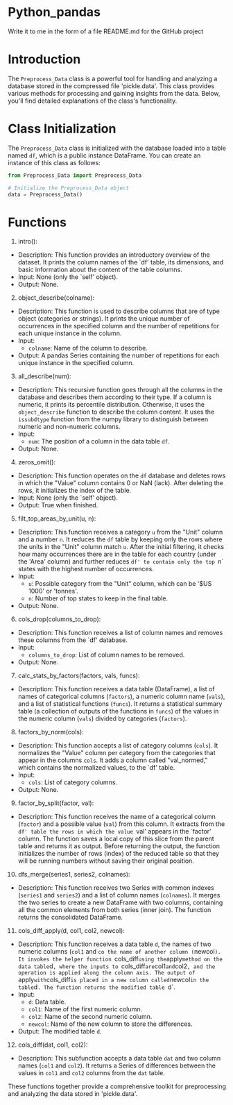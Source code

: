 # Python_pandas
Write it to me in the form of a file
README.md for the GitHub project

# Introduction
The `Preprocess_Data` class is a powerful tool for handling and analyzing a database stored in the compressed file 'pickle.data'. This class provides various methods for processing and gaining insights from the data. Below, you'll find detailed explanations of the class's functionality.

# Class Initialization
The `Preprocess_Data` class is initialized with the database loaded into a table named `df`, which is a public instance DataFrame. You can create an instance of this class as follows:

```python
from Preprocess_Data import Preprocess_Data

# Initialize the Preprocess_Data object
data = Preprocess_Data()
```

# Functions

 1. intro():
- Description: This function provides an introductory overview of the dataset. It prints the column names of the `df' table, its dimensions, and basic information about the content of the table columns.
- Input: None (only the `self' object).
- Output: None.

 2. object_describe(colname):
- Description: This function is used to describe columns that are of type object (categories or strings). It prints the unique number of occurrences in the specified column and the number of repetitions for each unique instance in the column.
- Input:
   - `colname`: Name of the column to describe.
- Output: A pandas Series containing the number of repetitions for each unique instance in the specified column.

3. all_describe(num):
- Description: This recursive function goes through all the columns in the database and describes them according to their type. If a column is numeric, it prints its percentile distribution. Otherwise, it uses the `object_describe` function to describe the column content. It uses the `issubdtype` function from the numpy library to distinguish between numeric and non-numeric columns.
- Input:
   - `num`: The position of a column in the data table `df`.
- Output: None.

4. zeros_omit():
- Description: This function operates on the `df` database and deletes rows in which the "Value" column contains 0 or NaN (lack). After deleting the rows, it initializes the index of the table.
- Input: None (only the `self' object).
- Output: True when finished.

5. filt_top_areas_by_unit(u, n):
- Description: This function receives a category `u` from the "Unit" column and a number `n`. It reduces the `df` table by keeping only the rows where the units in the "Unit" column match `u`. After the initial filtering, it checks how many occurrences there are in the table for each country (under the 'Area' column) and further reduces `df' to contain only the top `n` states with the highest number of occurrences.
- Input:
   - `u`: Possible category from the "Unit" column, which can be '$US 1000' or 'tonnes'.
   - `n`: Number of top states to keep in the final table.
- Output: None.

6. cols_drop(columns_to_drop):
- Description: This function receives a list of column names and removes these columns from the `df' database.
- Input:
   - `columns_to_drop`: List of column names to be removed.
- Output: None.

7. calc_stats_by_factors(factors, vals, funcs):
- Description: This function receives a data table (DataFrame), a list of names of categorical columns (`factors`), a numeric column name (`vals`), and a list of statistical functions (`funcs`). It returns a statistical summary table (a collection of outputs of the functions in `funcs`) of the values in the numeric column (`vals`) divided by categories (`factors`).

8. factors_by_norm(cols):
- Description: This function accepts a list of category columns (`cols`). It normalizes the "Value" column per category from the categories that appear in the columns `cols`. It adds a column called "val_normed," which contains the normalized values, to the `df' table.
- Input:
   - `cols`: List of category columns.
- Output: None.

9. factor_by_split(factor, val):
- Description: This function receives the name of a categorical column (`factor`) and a possible value (`val`) from this column. It extracts from the `df' table the rows in which the value `val' appears in the `factor' column. The function saves a local copy of this slice from the parent table and returns it as output. Before returning the output, the function initializes the number of rows (index) of the reduced table so that they will be running numbers without saving their original position.

10. dfs_merge(series1, series2, colnames):
- Description: This function receives two Series with common indexes (`series1` and `series2`) and a list of column names (`colnames`). It merges the two series to create a new DataFrame with two columns, containing all the common elements from both series (inner join). The function returns the consolidated DataFrame.

11. cols_diff_apply(d, col1, col2, newcol):
- Description: This function receives a data table `d`, the names of two numeric columns (`col1` and `co the name of another column (`newcol`). It invokes the helper function `cols_diff` using the `apply` method on the data table `d`, where the inputs to `cols_diff` are `col1` and `col2`, and the operation is applied along the column axis. The output of `apply` with `cols_diff` is placed in a new column called `newcol` in the table `d`. The function returns the modified table `d`.
- Input:
  - `d`: Data table.
  - `col1`: Name of the first numeric column.
  - `col2`: Name of the second numeric column.
  - `newcol`: Name of the new column to store the differences.
- Output: The modified table `d`.

12. cols_diff(dat, col1, col2):
- Description: This subfunction accepts a data table `dat` and two column names (`col1` and `col2`). It returns a Series of differences between the values in `col1` and `col2` columns from the `dat` table.

These functions together provide a comprehensive toolkit for preprocessing and analyzing the data stored in 'pickle.data'.
